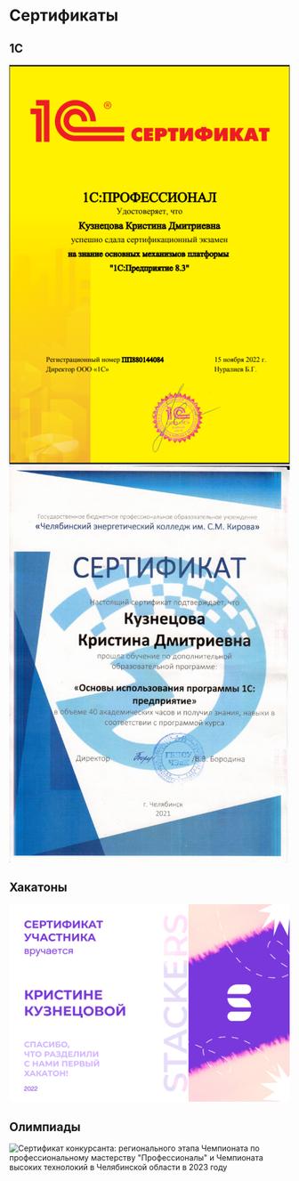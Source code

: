 # Сертификаты

## 1С

![1С:Профессионал. Платформа 1С:Предприятие 8.3](1C/Профессионал8.3.png)
![Основы использования программы 1С:Предприятие](1C/CHENK_1C.jpg)

## Хакатоны
![STACKERS](hackathons/stackers.png)

## Олимпиады
![Сертификат конкурсанта: регионального этапа Чемпионата по профессиональному мастерству "Профессионалы" и Чемпионата высоких технолокий в Челябинской области в 2023 году ](olympiads/professional_2023.png)